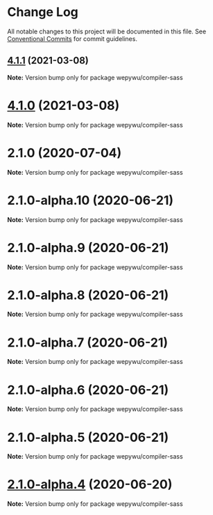 # Change Log

All notable changes to this project will be documented in this file.
See [Conventional Commits](https://conventionalcommits.org) for commit guidelines.

## [4.1.1](https://github.com/zhangli344236745/wepy/compare/v4.1.0...v4.1.1) (2021-03-08)

**Note:** Version bump only for package wepywu/compiler-sass





# [4.1.0](https://github.com/zhangli344236745/wepy/compare/v2.1.0...v4.1.0) (2021-03-08)

**Note:** Version bump only for package wepywu/compiler-sass






# 2.1.0 (2020-07-04)

**Note:** Version bump only for package wepywu/compiler-sass





# 2.1.0-alpha.10 (2020-06-21)

**Note:** Version bump only for package wepywu/compiler-sass





# 2.1.0-alpha.9 (2020-06-21)

**Note:** Version bump only for package wepywu/compiler-sass





# 2.1.0-alpha.8 (2020-06-21)

**Note:** Version bump only for package wepywu/compiler-sass





# 2.1.0-alpha.7 (2020-06-21)

**Note:** Version bump only for package wepywu/compiler-sass





# 2.1.0-alpha.6 (2020-06-21)

**Note:** Version bump only for package wepywu/compiler-sass





# 2.1.0-alpha.5 (2020-06-21)

**Note:** Version bump only for package wepywu/compiler-sass





# [2.1.0-alpha.4](https://github.com/zhangli344236745/wepy/compare/v2.1.0-alpha.2...v2.1.0-alpha.4) (2020-06-20)

**Note:** Version bump only for package wepywu/compiler-sass
